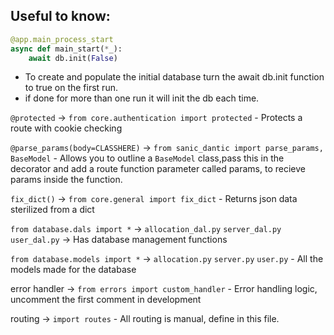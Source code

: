 ## Useful to know:


```py
@app.main_process_start
async def main_start(*_):
    await db.init(False)
```
- To create and populate the initial database turn the await db.init function to true on the first run.
- if done for more than one run it will init the db each time.


`@protected` -> `from core.authentication import protected`
    - Protects a route with cookie checking

`@parse_params(body=CLASSHERE)` -> `from sanic_dantic import parse_params, BaseModel`
    - Allows you to outline a `BaseModel` class,pass this in the decorator and add a route function parameter called params, to recieve params inside the function.

`fix_dict()` -> `from core.general import fix_dict`
    - Returns json data sterilized from a dict

`from database.dals import *` -> `allocation_dal.py` `server_dal.py` `user_dal.py`
    -> Has database management functions

`from database.models import *` -> `allocation.py` `server.py` `user.py`
    - All the models made for the database

error handler -> `from errors import custom_handler`
    - Error handling logic, uncomment the first comment in development

routing -> `import routes`
    - All routing is manual, define in this file.


